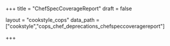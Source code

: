 +++
title = "ChefSpecCoverageReport"
draft = false

layout = "cookstyle_cops"
data_path = ["cookstyle","cops_chef_deprecations_chefspeccoveragereport"]

+++

<!-- The content of this page is automatically generated from the
cops_chef_deprecations_chefspeccoveragereport.yml file in github.com/chef/cookstyle/blob/main/docs-chef-io/data/cookstyle/. -->
